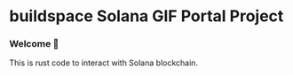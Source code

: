 # buildspace Solana GIF Portal Project

### **Welcome 👋**
This is rust code to interact with Solana blockchain. 
